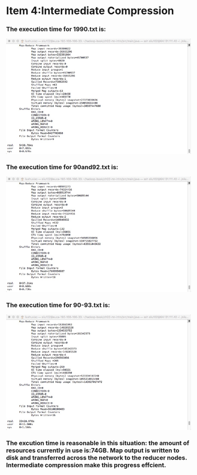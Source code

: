 Item 4:Intermediate Compression
====================
### The execution time for 1990.txt is:
 ![image](https://github.com/sliu102/ITMD521/blob/master/week07/item4/1990.jpeg)
### The execution time for 90and92.txt is:
![image](https://github.com/sliu102/ITMD521/blob/master/week07/item4/90and92.jpeg)
### The execution time for 90-93.txt is:
![image](https://github.com/sliu102/ITMD521/blob/master/week07/item4/90-93.jpeg)

### The excution time is reasonable in this situation: the amount of resources currently in use is:74GB. Map output is written to disk and transferred across the network to the reducer nodes. Intermediate compression make this progress effcient.
 


